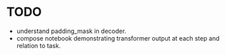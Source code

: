 # TODO

- understand padding_mask in decoder.
- compose notebook demonstrating transformer output at each step and relation to task.
